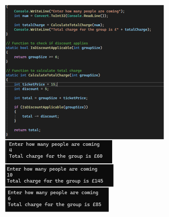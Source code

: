 <img src="./images/Screenshot 2025-10-20 195430.png" />
<img src="./images/Screenshot 2025-10-20 200026.png" />
<img src="./images/Screenshot 2025-10-20 200204.png" />
<img src="./images/Screenshot 2025-10-20 200249.png" />
